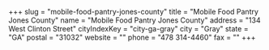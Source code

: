 +++
slug = "mobile-food-pantry-jones-county"
title = "Mobile Food Pantry Jones County"
name = "Mobile Food Pantry Jones County"
address = "134 West Clinton Street"
cityIndexKey = "city-ga-gray"
city = "Gray"
state = "GA"
postal = "31032"
website = ""
phone = "478 314-4460"
fax = ""
+++
